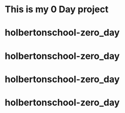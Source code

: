 # This is my 0 Day project
# holbertonschool-zero_day
# holbertonschool-zero_day
# holbertonschool-zero_day
# holbertonschool-zero_day